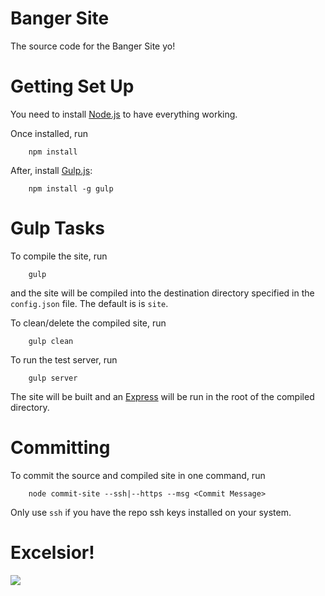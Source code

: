 Banger Site
==========
The source code for the Banger Site yo!

Getting Set Up
==============
You need to install [Node.js](nodejs.org) to have everything working.

Once installed, run
```
    npm install
```

After, install [Gulp.js](http://gulpjs.com/):
```
    npm install -g gulp
```

Gulp Tasks
=========
To compile the site, run
```
    gulp
```
and the site will be compiled into the destination directory specified in the `config.json` file. The default is is `site`.

To clean/delete the compiled site, run
```
    gulp clean
```

To run the test server, run
```
    gulp server
```
The site will be built and an [Express](http://expressjs.com/) will be run in the root of the compiled directory.

Committing
=========
To commit the source and compiled site in one command, run
```
    node commit-site --ssh|--https --msg <Commit Message>
```

Only use `ssh` if you have the repo ssh keys installed on your system.

Excelsior!
==========
![](http://goo.gl/S6qY2O)

